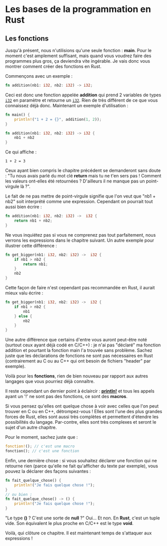 # Les bases de la programmation en Rust

## Les fonctions

Jusqu'à présent, nous n'utilisions qu'une seule fonction : __main__. Pour le moment c'est amplement suffisant, mais quand vous voudrez faire des programmes plus gros, ça deviendra vite ingérable. Je vais donc vous montrer comment créer des fonctions en Rust.

Commençons avec un exemple :

```Rust
fn addition(nb1: i32, nb2: i32) -> i32;
```

Ceci est donc une fonction appelée __addition__ qui prend 2 variables de types [`i32`](https://doc.rust-lang.org/stable/std/primitive.i32.html) en paramètre et retourne un [`i32`](https://doc.rust-lang.org/stable/std/primitive.i32.html). Rien de très différent de ce que vous connaissez déjà donc. Maintenant un exemple d'utilisation :

```Rust
fn main() {
    println!("1 + 2 = {}", addition(1, 2));
}

fn addition(nb1: i32, nb2: i32) -> i32 {
    nb1 + nb2
}
```

Ce qui affiche :

```Shell
1 + 2 = 3
```

Ceux ayant bien compris le chapitre précédent se demanderont sans doute : "Tu nous avais parlé du mot clé __return__ mais tu ne t'en sers pas ! Comment les valeurs ont-elles été retournées ? D'ailleurs il ne manque pas un point-virgule là ?".

Le fait de ne pas mettre de point-virgule signifie que l'on veut que "nb1 + nb2" soit interprété comme une expression. Cependant on pourrait tout aussi bien écrire :

```Rust
fn addition(nb1: i32, nb2: i32) ->  i32 {
    return nb1 + nb2;
}
```

Ne vous inquiétez pas si vous ne comprenez pas tout parfaitement, nous verrons les expressions dans le chapitre suivant. Un autre exemple pour illustrer cette différence :

```Rust
fn get_bigger(nb1: i32, nb2: i32) ->  i32 {
    if nb1 > nb2 {
        return nb1;
    }
    nb2
}
```

Cette façon de faire n'est cependant pas recommandée en Rust, il aurait mieux valu écrire :

```Rust
fn get_bigger(nb1: i32, nb2: i32) ->  i32 {
    if nb1 > nb2 {
        nb1
    } else {
        nb2
    }
}
```

Une autre différence que certains d'entre vous auront peut-être noté (surtout ceux ayant déjà codé en C/C++) : je n'ai pas "déclaré" ma fonction addition et pourtant la fonction main l'a trouvée sans problème. Sachez juste que les déclarations de fonctions ne sont pas nécessaires en Rust (contrairement au C ou au C++ qui ont besoin de fichiers "header" par exemple).

Voilà pour les __fonctions__, rien de bien nouveau par rapport aux autres langages que vous pourriez déjà connaître.

Il reste cependant un dernier point à éclaircir : [__println!__](https://doc.rust-lang.org/stable/std/macro.println.html) et tous les appels ayant un '!' ne sont pas des fonctions, ce sont des __macros__.

Si vous pensez qu'elles ont quelque chose à voir avec celles que l'on peut trouver en C ou en C++, détrompez-vous ! Elles sont l'une des plus grandes forces de Rust, elles sont aussi très complètes et permettent d'étendre les possibilités du langage. Par-contre, elles sont très complexes et seront le sujet d'un autre chapitre.

Pour le moment, sachez juste que :

```Rust
fonction!(); // c'est une macro
fonction(); // c'est une fonction
```

Enfin, une dernière chose : si vous souhaitez déclarer une fonction qui ne retourne rien (parce qu'elle ne fait qu'afficher du texte par exemple), vous pouvez la déclarer des façons suivantes :

```Rust
fn fait_quelque_chose() {
    println!("Je fais quelque chose !");
}
// ou bien :
fn fait_quelque_chose() -> () {
    println!("Je fais quelque chose !");
}
```

"Le type __()__ ? C'est une sorte de __null__ ?"
Oui... Et non. En __Rust__, c'est un tuple vide. Son équivalent le plus proche en C/C++ est le type __void__.

Voilà, qui clôture ce chapitre. Il est maintenant temps de s'attaquer aux expressions !
